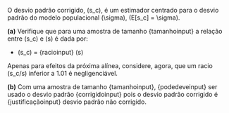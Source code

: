 
O desvio padrão corrigido, \(s_c\), é um estimador centrado para o desvio padrão do modelo populacional \(\sigma\), 
\(E[s_c] = \sigma\).

**(a)** Verifique que para uma amostra de tamanho {tamanhoinput} a relação entre \(s_c\) e \(s\) é dada por:

* \(s_c\) = {racioinput} \(s\)

Apenas para efeitos da próxima alínea, considere, agora, que um racio \(s_c/s\) inferior a 1.01 é negligenciável.

**(b)** Com uma amostra de tamanho {tamanhoinput}, {podedeveinput} ser usado o desvio padrão {corrigidoinput} pois o desvio padrão corrigido é {justificaçãoinput} desvio padrão não corrigido.

